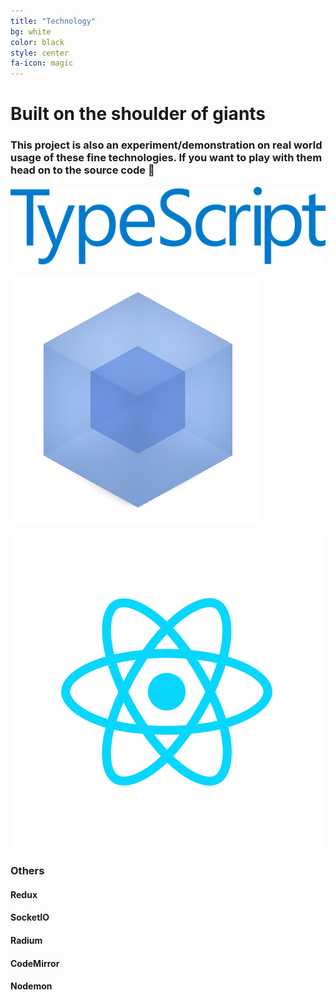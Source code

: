 ```yaml
---
title: "Technology"
bg: white
color: black
style: center
fa-icon: magic
---
```


# Built on the shoulder of giants

### This project is also an experiment/demonstration on real world usage of these fine technologies. If you want to play with them head on to the source code 🌹

![TypeScript](./screens/logos/typescript.png)

![Webpack](./screens/logos/webpack.png)

![React](./screens/logos/react.png)

### Others

#### Redux

#### SocketIO

#### Radium

#### CodeMirror

#### Nodemon
